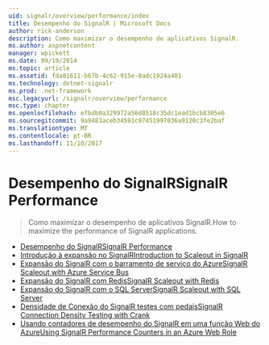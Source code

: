 ```yaml
---
uid: signalr/overview/performance/index
title: Desempenho do SignalR | Microsoft Docs
author: rick-anderson
description: Como maximizar o desempenho de aplicativos SignalR.
ms.author: aspnetcontent
manager: wpickett
ms.date: 09/19/2014
ms.topic: article
ms.assetid: fda81611-b67b-4c62-915e-8adc1924a401
ms.technology: dotnet-signalr
ms.prod: .net-framework
msc.legacyurl: /signalr/overview/performance
msc.type: chapter
ms.openlocfilehash: efbdb0a329972a56d8518c35dc1ead1bcb8305e6
ms.sourcegitcommit: 9a9483aceb34591c97451997036a9120c3fe2baf
ms.translationtype: MT
ms.contentlocale: pt-BR
ms.lasthandoff: 11/10/2017
---
```

<a name="signalr-performance"></a><span data-ttu-id="c6299-103">Desempenho do SignalR</span><span class="sxs-lookup"><span data-stu-id="c6299-103">SignalR Performance</span></span>
====================
> <span data-ttu-id="c6299-104">Como maximizar o desempenho de aplicativos SignalR.</span><span class="sxs-lookup"><span data-stu-id="c6299-104">How to maximize the performance of SignalR applications.</span></span>


- [<span data-ttu-id="c6299-105">Desempenho do SignalR</span><span class="sxs-lookup"><span data-stu-id="c6299-105">SignalR Performance</span></span>](signalr-performance.md)
- [<span data-ttu-id="c6299-106">Introdução à expansão no SignalR</span><span class="sxs-lookup"><span data-stu-id="c6299-106">Introduction to Scaleout in SignalR</span></span>](scaleout-in-signalr.md)
- [<span data-ttu-id="c6299-107">Expansão do SignalR com o barramento de serviço do Azure</span><span class="sxs-lookup"><span data-stu-id="c6299-107">SignalR Scaleout with Azure Service Bus</span></span>](scaleout-with-windows-azure-service-bus.md)
- [<span data-ttu-id="c6299-108">Expansão do SignalR com Redis</span><span class="sxs-lookup"><span data-stu-id="c6299-108">SignalR Scaleout with Redis</span></span>](scaleout-with-redis.md)
- [<span data-ttu-id="c6299-109">Expansão do SignalR com o SQL Server</span><span class="sxs-lookup"><span data-stu-id="c6299-109">SignalR Scaleout with SQL Server</span></span>](scaleout-with-sql-server.md)
- [<span data-ttu-id="c6299-110">Densidade de Conexão do SignalR testes com pedais</span><span class="sxs-lookup"><span data-stu-id="c6299-110">SignalR Connection Density Testing with Crank</span></span>](signalr-connection-density-testing-with-crank.md)
- [<span data-ttu-id="c6299-111">Usando contadores de desempenho do SignalR em uma função Web do Azure</span><span class="sxs-lookup"><span data-stu-id="c6299-111">Using SignalR Performance Counters in an Azure Web Role</span></span>](using-signalr-performance-counters-in-an-azure-web-role.md)
